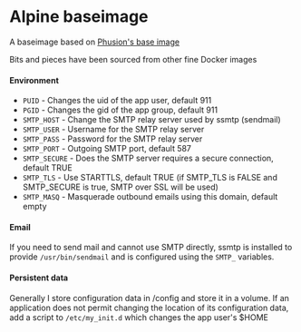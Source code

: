 Alpine baseimage
================

A baseimage based on [Phusion's base image](https://github.com/phusion/baseimage-docker)

Bits and pieces have been sourced from other fine Docker images

#### Environment

- `PUID` - Changes the uid of the app user, default 911
- `PGID` - Changes the gid of the app group, default 911
- `SMTP_HOST` - Change the SMTP relay server used by ssmtp (sendmail) 
- `SMTP_USER` - Username for the SMTP relay server
- `SMTP_PASS` - Password for the SMTP relay server
- `SMTP_PORT` - Outgoing SMTP port, default 587
- `SMTP_SECURE` - Does the SMTP server requires a secure connection, default TRUE
- `SMTP_TLS` - Use STARTTLS, default TRUE (if SMTP_TLS is FALSE and SMTP_SECURE is true, SMTP over SSL will be used)
- `SMTP_MASQ` - Masquerade outbound emails using this domain, default empty

#### Email

If you need to send mail and cannot use SMTP directly, ssmtp is installed to provide `/usr/bin/sendmail` and is configured using the `SMTP_` variables.

#### Persistent data

Generally I store configuration data in /config and store it in a volume. If an application does not permit changing the location of its configuration data, add a script to `/etc/my_init.d` which changes the app user's $HOME

